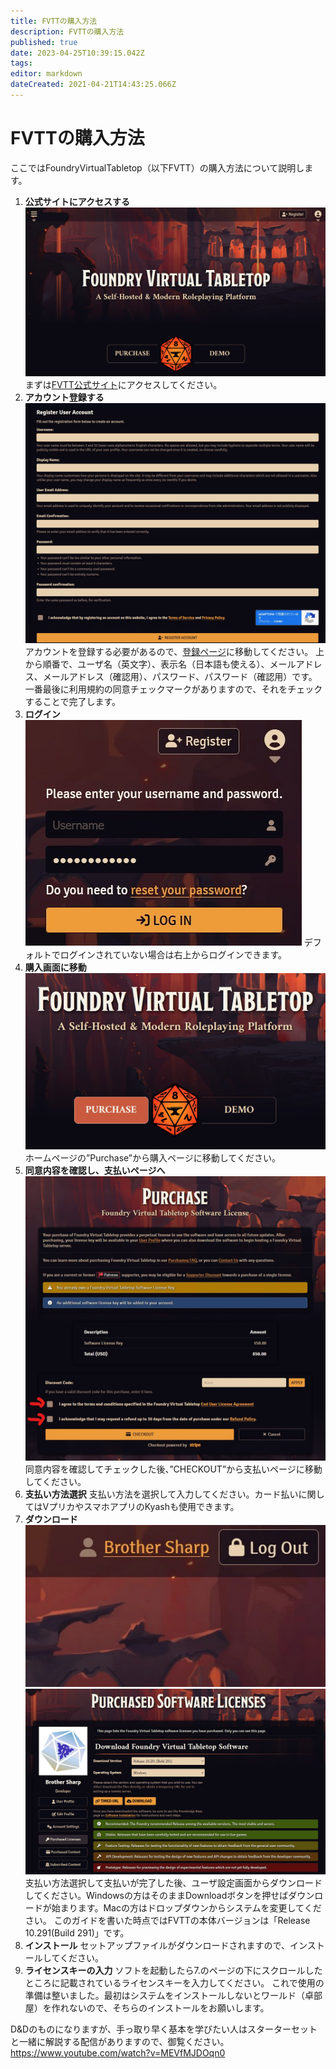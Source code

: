 ```yaml
---
title: FVTTの購入方法
description: FVTTの購入方法
published: true
date: 2023-04-25T10:39:15.042Z
tags: 
editor: markdown
dateCreated: 2021-04-21T14:43:25.066Z
---
```


# FVTTの購入方法
ここではFoundryVirtualTabletop（以下FVTT）の購入方法について説明します。
 
1. **公式サイトにアクセスする**
![ホームページ.jpg](/images/japanese-community/購入方法/ホームページ.jpg)
まずは[FVTT公式サイト](https://foundryvtt.com/)にアクセスしてください。
2. **アカウント登録する**
![アカウント登録内容.jpg](/images/japanese-community/購入方法/アカウント登録内容.jpg)
アカウントを登録する必要があるので、[登録ページ](https://foundryvtt.com/auth/register/)に移動してください。
上から順番で、ユーザ名（英文字）、表示名（日本語も使える）、メールアドレス、メールアドレス（確認用）、パスワード、パスワード（確認用）です。
一番最後に利用規約の同意チェックマークがありますので、それをチェックすることで完了します。
3. **ログイン**
![ログイン場所.jpg](/images/japanese-community/購入方法/ログイン場所.jpg)
デフォルトでログインされていない場合は右上からログインできます。
4. **購入画面に移動**
![購入ボタン.jpg](/images/japanese-community/購入方法/購入ボタン.jpg)
ホームページの”Purchase”から購入ページに移動してください。
5. **同意内容を確認し、支払いページへ**
![購入画面.jpg](/images/japanese-community/購入方法/購入画面.jpg)
同意内容を確認してチェックした後、”CHECKOUT”から支払いページに移動してください。
6. **支払い方法選択**
支払い方法を選択して入力してください。カード払いに関してはVプリカやスマホアプリのKyashも使用できます。
7. **ダウンロード**
![ユーザ設定画面の場所.jpg](/images/japanese-community/購入方法/ユーザ設定画面の場所.jpg)
![ライセンスダウンロード場所.jpg](/images/japanese-community/購入方法/ライセンスダウンロード場所.jpg)
支払い方法選択して支払いが完了した後、ユーザ設定画面からダウンロードしてください。Windowsの方はそのままDownloadボタンを押せばダウンロードが始まります。Macの方はドロップダウンからシステムを変更してください。
このガイドを書いた時点ではFVTTの本体バージョンは「Release 10.291(Build 291)」です。
8. **インストール**
セットアップファイルがダウンロードされますので、インストールしてください。
9. **ライセンスキーの入力**
ソフトを起動したら7.のページの下にスクロールしたところに記載されているライセンスキーを入力してください。
これで使用の準備は整いました。最初はシステムをインストールしないとワールド（卓部屋）を作れないので、そちらのインストールをお願いします。

D&Dのものになりますが、手っ取り早く基本を学びたい人はスターターセットと一緒に解説する配信がありますので、御覧ください。
https://www.youtube.com/watch?v=MEVfMJDOqn0